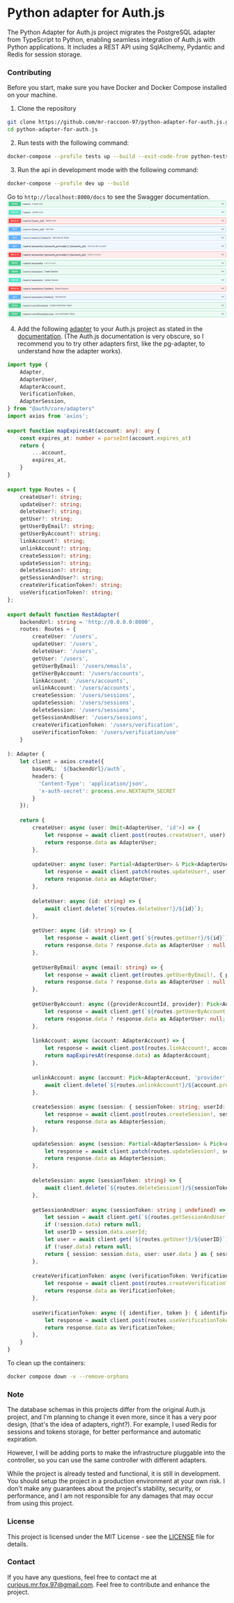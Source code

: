 # Python adapter for Auth.js

The Python Adapter for Auth.js project migrates the PostgreSQL adapter from TypeScript to Python, enabling seamless integration of Auth.js with Python applications. It includes a REST API using SqlAclhemy, Pydantic and Redis for session storage.

### Contributing
Before you start, make sure you have Docker and Docker Compose installed on your machine.

1. Clone the repository
```bash
git clone https://github.com/mr-raccoon-97/python-adapter-for-auth.js.git
cd python-adapter-for-auth.js
```

2. Run tests with the following command:
```bash
docker-compose --profile tests up --build --exit-code-from python-tests
```

3. Run the api in development mode with the following command:
```bash
docker-compose --profile dev up --build
```

Go to `http://localhost:8000/docs` to see the Swagger documentation.
![alt text](swagger.png)

4. Add the following [adapter](rest-adapter.ts) to your Auth.js project as stated in the [documentation](https://next-auth.js.org/getting-started/introduction). (The Auth.js documentation is very obscure, so I recommend you to try other adapters first, like the pg-adapter, to understand how the adapter works).

```typescript
import type {
    Adapter,
    AdapterUser,
    AdapterAccount,
    VerificationToken,
    AdapterSession,
} from "@auth/core/adapters"
import axios from 'axios';

export function mapExpiresAt(account: any): any {
    const expires_at: number = parseInt(account.expires_at)
    return {
        ...account,
        expires_at,
    }
}

export type Routes = {
    createUser?: string;
    updateUser?: string;
    deleteUser?: string;
    getUser?: string;
    getUserByEmail?: string;
    getUserByAccount?: string;
    linkAccount?: string;
    unlinkAccount?: string;
    createSession?: string;
    updateSession?: string;
    deleteSession?: string;
    getSessionAndUser?: string;
    createVerificationToken?: string;
    useVerificationToken?: string;
};
  
export default function RestAdapter(
    backendUrl: string = 'http://0.0.0.0:8000',
    routes: Routes = {
        createUser: '/users',
        updateUser: '/users',
        deleteUser: '/users',
        getUser: '/users',
        getUserByEmail: '/users/emails',
        getUserByAccount: '/users/accounts',
        linkAccount: '/users/accounts',
        unlinkAccount: '/users/accounts',
        createSession: '/users/sessions',
        updateSession: '/users/sessions',
        deleteSession: '/users/sessions',
        getSessionAndUser: '/users/sessions',
        createVerificationToken: '/users/verification',
        useVerificationToken: '/users/verification/use'
    }

): Adapter {
    let client = axios.create({
        baseURL: `${backendUrl}/auth`,
        headers: {
          'Content-Type': 'application/json',
          'x-auth-secret': process.env.NEXTAUTH_SECRET
        }
    });

    return {
        createUser: async (user: Omit<AdapterUser, 'id'>) => {
            let response = await client.post(routes.createUser!, user);
            return response.data as AdapterUser;
        },
        
        updateUser: async (user: Partial<AdapterUser> & Pick<AdapterUser, 'id'>) => {
            let response = await client.patch(routes.updateUser!, user);
            return response.data as AdapterUser;
        },
    
        deleteUser: async (id: string) => {
            await client.delete(`${routes.deleteUser!}/${id}`);
        },
        
        getUser: async (id: string) => {
            let response = await client.get(`${routes.getUser!}/${id}`);
            return response.data ? response.data as AdapterUser : null;
        },
    
        getUserByEmail: async (email: string) => {
            let response = await client.get(routes.getUserByEmail!, { params: { email } });
            return response.data ? response.data as AdapterUser : null;
        },
    
        getUserByAccount: async ({providerAccountId, provider}: Pick<AdapterAccount, 'provider' | 'providerAccountId'>) => {
            let response = await client.get(`${routes.getUserByAccount!}/${provider}/${providerAccountId}`);
            return response.data ? response.data as AdapterUser: null;
        },
    
        linkAccount: async (account: AdapterAccount) => {
            let response = await client.post(routes.linkAccount!, account);
            return mapExpiresAt(response.data) as AdapterAccount;
        },
    
        unlinkAccount: async (account: Pick<AdapterAccount, 'provider' | 'providerAccountId'>) => {
            await client.delete(`${routes.unlinkAccount!}/${account.provider}/${account.providerAccountId}`);
        },
    
        createSession: async (session: { sessionToken: string; userId: string; expires: Date }) => {
            let response = await client.post(routes.createSession!, session);
            return response.data as AdapterSession;
        },
    
        updateSession: async (session: Partial<AdapterSession> & Pick<AdapterSession, 'sessionToken'>) => {
            let response = await client.patch(routes.updateSession!, session);
            return response.data as AdapterSession;
        },
    
        deleteSession: async (sessionToken: string) => {
            await client.delete(`${routes.deleteSession!}/${sessionToken}`);
        },
    
        getSessionAndUser: async (sessionToken: string | undefined) => {
            let session = await client.get(`${routes.getSessionAndUser!}/${sessionToken}`);
            if (!session.data) return null;
            let userID = session.data.userId;
            let user = await client.get(`${routes.getUser!}/${userID}`);
            if (!user.data) return null;
            return { session: session.data, user: user.data } as { session: AdapterSession, user: AdapterUser };
        },
    
        createVerificationToken: async (verificationToken: VerificationToken) => {
            let response = await client.post(routes.createVerificationToken!, verificationToken);
            return response.data as VerificationToken;
        },
    
        useVerificationToken: async ({ identifier, token }: { identifier: string; token: string }) => {
            let response = await client.post(routes.useVerificationToken!, { identifier, token });
            return response.data as VerificationToken;
        },
    }
}
```

To clean up the containers:
```bash
docker compose down -v --remove-orphans
```

### Note
The database schemas in this projects differ from the original Auth.js project, and I'm planning to change it even more, since it has a very poor design, (that's the idea of adapters, right?). For example, I used Redis for sessions and tokens storage, for better performance and automatic expiration.

However, I will be adding ports to make the infrastructure pluggable into the controller, so you can use the same controller with different adapters.

While the project is already tested and functional, it is still in development. You should setup the project in a production environment at your own risk. I don't make any guarantees about the project's stability, security, or performance, and I am not responsible for any damages that may occur from using this project.

### License
This project is licensed under the MIT License - see the [LICENSE](LICENSE) file for details.

### Contact
If you have any questions, feel free to contact me at curious.mr.fox.97@gmail.com. Feel free to contribute and enhance the project.